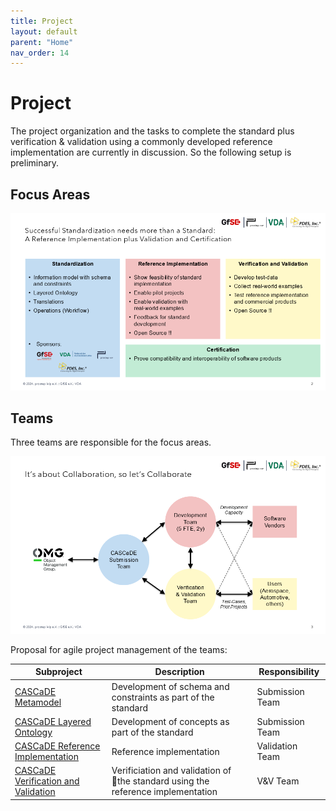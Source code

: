 ```yaml
---
title: Project
layout: default
parent: "Home"
nav_order: 14
---
```


# Project

The project organization and the tasks to complete the standard plus verification & validation 
using a commonly developed reference implementation are currently in discussion. 
So the following setup is preliminary.

## Focus Areas

<img src="./assets/images/CASCaDE Responsibilities.png" alt="CASCaDE Responsibilities" />

## Teams

Three teams are responsible for the focus areas.

<img src="./assets/images/CASCaDE Project Organization.png" alt="CASCaDE Project Organization" />

Proposal for agile project management of the teams:

| Subproject | Description | Responsibility |
| --- | --- | --- | 
| <a href="https://github.com/orgs/GfSE/projects/10" target="_blank">CASCaDE Metamodel</a> | Development of schema and constraints as part of the standard | Submission Team |
| <a href="https://github.com/orgs/GfSE/projects/6" target="_blank">CASCaDE Layered Ontology</a> | Development of concepts as part of the standard | Submission Team |
| <a href="https://github.com/orgs/GfSE/projects/5" target="_blank">CASCaDE Reference Implementation</a> | Reference implementation | Validation Team |
| <a href="https://github.com/orgs/GfSE/projects/8" target="_blank">CASCaDE Verification and Validation</a> | Verificiation and validation of the standard using the reference implementation | V&V Team |
